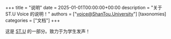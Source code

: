 +++
title = "说明"
date = 2025-01-01T00:00:00+00:00
description = "关于 ST.U Voice 的说明！"
authors = ["voice@ShanTou.University"]
[taxonomies]
categories = ["文档"]
+++

这是 [ST.U](https://www.shantou.university) 的一部分。致力于为学生发声！
